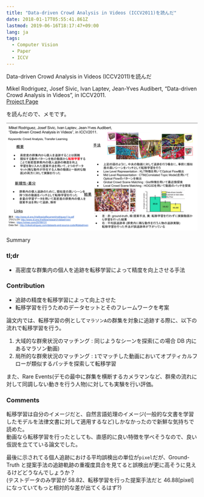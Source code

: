 ```yaml
---
title: "Data-driven Crowd Analysis in Videos (ICCV2011)を読んだ"
date: 2018-01-17T05:55:41.861Z
lastmod: 2019-06-16T18:17:47+09:00
lang: ja
tags:
  - Computer Vision
  - Paper
  - ICCV
---
```


Data-driven Crowd Analysis in Videos (ICCV2011)を読んだ

Mikel Rodriguez, Josef Sivic, Ivan Laptev, Jean-Yves Audibert, “Data-driven Crowd Analysis in Videos”, in ICCV2011.  
[Project Page](http://www.di.ens.fr/willow/research/datadriven/)

を読んだので、メモです。

![image](/posts/2018-01-17_datadriven-crowd-analysis-in-videos-iccv2011を読んだ/images/1.png)

Summary

### tl;dr

- 高密度な群集内の個人を追跡を転移学習によって精度を向上させる手法

### Contribution

- 追跡の精度を転移学習によって向上させた
- 転移学習を行うためのデータセットとそのフレームワークを考案

論文内では、転移学習の例として`マラソンA`の群集を対象に追跡する際に、以下の流れで転移学習を行う。

1.  大域的な群衆状況のマッチング : 同じようなシーンを探索(この場合 DB 内にあるマラソン動画)
2.  局所的な群衆状況のマッチング : `1`でマッチした動画においてオプティカルフローが類似するパッチを探索して転移学習

また、Rare Events(デモの最中に群集を横断するカメラマンなど、群衆の流れに対して同調しない動きを行う人物)に対しても実験を行い評価。

### Comments

転移学習は自分のイメージだと、自然言語処理のイメージ(一般的な文書を学習したモデルを法律文書に対して適用するなど)しかなかったので新鮮な気持ちで読めた。  
動画なら転移学習を行ったとしても、直感的に良い特徴を学べそうなので、良い仮説を立てている論文でした。

最後に示されてる個人追跡における平均誤検出の単位が`pixel`だが、Ground-Truth と提案手法の追跡軌跡の重複度具合を見てると誤検出が更に高そうに見えるけどどうなんでしょうか？  
(テストデータのみ学習が 58.82、転移学習を行った提案手法だと 46.88[pixel]になっていてもっと相対的な差が出てくるはず?)
